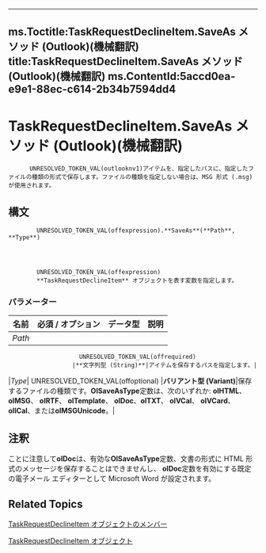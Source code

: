 

---
ms.Toctitle:TaskRequestDeclineItem.SaveAs メソッド (Outlook)(機械翻訳)
title:TaskRequestDeclineItem.SaveAs メソッド (Outlook)(機械翻訳)
ms.ContentId:5accd0ea-e9e1-88ec-c614-2b34b7594dd4
---
# TaskRequestDeclineItem.SaveAs メソッド (Outlook)(機械翻訳)





          UNRESOLVED_TOKEN_VAL(outlooknv1)アイテムを、指定したパスに、指定したファイルの種類の形式で保存します。ファイルの種類を指定しない場合は、MSG 形式 (.msg) が使用されます。

## 構文

            UNRESOLVED_TOKEN_VAL(offexpression).**SaveAs**(**Path**, **Type**)




            UNRESOLVED_TOKEN_VAL(offexpression)
            **TaskRequestDeclineItem** オブジェクトを表す変数を指定します。

### パラメーター

|**名前**|**必須 / オプション**|**データ型**|**説明**|
|---|---|---|---|
|*Path*|
                        UNRESOLVED_TOKEN_VAL(offrequired)
                      |**文字列型 (String)**|アイテムを保存するパスを指定します。|
|*Type*|
                        UNRESOLVED_TOKEN_VAL(offoptional)
                      |**バリアント型 (Variant)**|保存するファイルの種類です。**OlSaveAsType**定数は、次のいずれか: **olHTML**、 **olMSG**、 **olRTF**、 **olTemplate**、 **olDoc**、**olTXT**、 **olVCal**、 **olVCard**、 **olICal**、または**olMSGUnicode**。|





## 注釈
ことに注意して**olDoc**は、有効な**OlSaveAsType**定数、文書の形式に HTML 形式のメッセージを保存することはできませんし、 **olDoc**定数を有効にする既定の電子メール エディターとして Microsoft Word が設定されます。



## Related Topics

[TaskRequestDeclineItem オブジェクトのメンバー](3de31d0d-2444-876c-5d4d-1192851301af.md)

[TaskRequestDeclineItem オブジェクト](e842c7c0-7943-9219-329b-30b892ab99b0.md)




